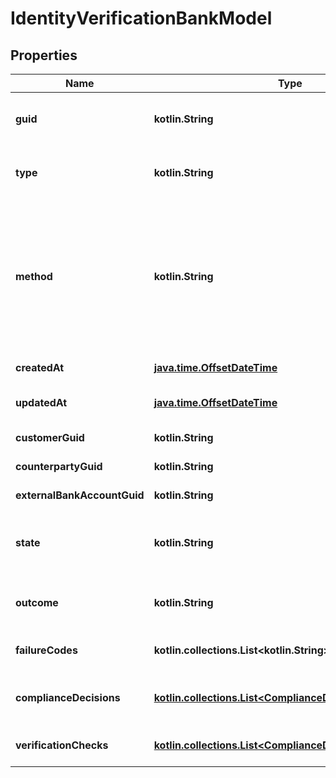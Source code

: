 
# IdentityVerificationBankModel

## Properties
Name | Type | Description | Notes
------------ | ------------- | ------------- | -------------
**guid** | **kotlin.String** | Auto-generated unique identifier for the identity verification. |  [optional]
**type** | **kotlin.String** | The identity verification type; one of kyc, bank_account, or counterparty. |  [optional]
**method** | **kotlin.String** | The identity verification method; one of business_registration, id_and_selfie, tax_id_and_selfie, attested, attested_ownership, account_ownership, plaid_identity_match, document_submission, or watchlists. |  [optional]
**createdAt** | [**java.time.OffsetDateTime**](java.time.OffsetDateTime.md) | ISO8601 datetime the record was created at. |  [optional]
**updatedAt** | [**java.time.OffsetDateTime**](java.time.OffsetDateTime.md) | ISO8601 datetime the record was last updated at. |  [optional]
**customerGuid** | **kotlin.String** | The identity verification&#39;s identifier. |  [optional]
**counterpartyGuid** | **kotlin.String** | The identity verification&#39;s identifier. |  [optional]
**externalBankAccountGuid** | **kotlin.String** | The identity verification&#39;s identifier. |  [optional]
**state** | **kotlin.String** | The identity verification state; one of storing, waiting, pending, reviewing, expired, or completed. |  [optional]
**outcome** | **kotlin.String** | The identity verification outcome; one of passed or failed. |  [optional]
**failureCodes** | **kotlin.collections.List&lt;kotlin.String&gt;** | The reason codes explaining the outcome. |  [optional]
**complianceDecisions** | [**kotlin.collections.List&lt;ComplianceDecisionBankModel&gt;**](ComplianceDecisionBankModel.md) | The compliance decisions associated with the identity verification. |  [optional]
**verificationChecks** | [**kotlin.collections.List&lt;ComplianceDecisionBankModel&gt;**](ComplianceDecisionBankModel.md) | Deprecated; use compliance_decisions instead. |  [optional]



